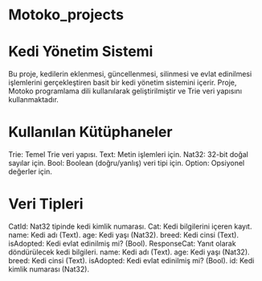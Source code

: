 # Motoko_projects

# Kedi Yönetim Sistemi
Bu proje, kedilerin eklenmesi, güncellenmesi, silinmesi ve evlat edinilmesi işlemlerini gerçekleştiren basit bir kedi yönetim sistemini içerir. Proje, Motoko programlama dili kullanılarak geliştirilmiştir ve Trie veri yapısını kullanmaktadır.

# Kullanılan Kütüphaneler
Trie: Temel Trie veri yapısı.
Text: Metin işlemleri için.
Nat32: 32-bit doğal sayılar için.
Bool: Boolean (doğru/yanlış) veri tipi için.
Option: Opsiyonel değerler için.

# Veri Tipleri
CatId: Nat32 tipinde kedi kimlik numarası.
Cat: Kedi bilgilerini içeren kayıt.
name: Kedi adı (Text).
age: Kedi yaşı (Nat32).
breed: Kedi cinsi (Text).
isAdopted: Kedi evlat edinilmiş mi? (Bool).
ResponseCat: Yanıt olarak döndürülecek kedi bilgileri.
name: Kedi adı (Text).
age: Kedi yaşı (Nat32).
breed: Kedi cinsi (Text).
isAdopted: Kedi evlat edinilmiş mi? (Bool).
id: Kedi kimlik numarası (Nat32).

